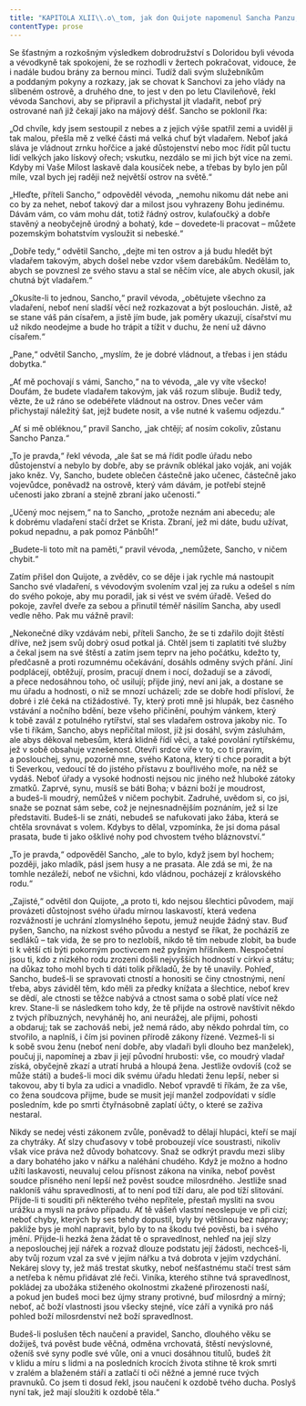 ```yaml
---
title: "KAPITOLA XLII\\.o\_tom, jak don Quijote napomenul Sancha Panzu, než se odebral vládnout na ostrov, i\_o\_jiných veledůležitých věcech\\."
contentType: prose
---
```


  

Se šťastným a rozkošným výsledkem dobrodružství s Doloridou byli vévoda a vévodkyně tak spokojeni, že se rozhodli v žertech pokračovat, vidouce, že i nadále budou brány za bernou minci. Tudíž dali svým služebníkům a poddaným pokyny a rozkazy, jak se chovat k Sanchovi za jeho vlády na slíbeném ostrově, a druhého dne, to jest v den po letu Clavileñově, řekl vévoda Sanchovi, aby se připravil a přichystal jít vladařit, neboť prý ostrované naň již čekají jako na májový déšť. Sancho se poklonil řka:

„Od chvíle, kdy jsem sestoupil z nebes a z jejich výše spatřil zemi a uviděl ji tak malou, přešla mě z velké části má velká chuť být vladařem. Neboť jaká sláva je vládnout zrnku hořčice a jaké důstojenství nebo moc řídit půl tuctu lidí velkých jako lískový ořech; vskutku, nezdálo se mi jich být více na zemi. Kdyby mi Vaše Milost laskavě dala kousíček nebe, a třebas by bylo jen půl míle, vzal bych jej raději než největší ostrov na světě.“

„Hleďte, příteli Sancho,“ odpověděl vévoda, „nemohu nikomu dát nebe ani co by za nehet, neboť takový dar a milost jsou vyhrazeny Bohu jedinému. Dávám vám, co vám mohu dát, totiž řádný ostrov, kulaťoučký a dobře stavěný a neobyčejně úrodný a bohatý, kde – dovedete-li pracovat – můžete pozemským bohatstvím vysloužit si nebeské.“

„Dobře tedy,“ odvětil Sancho, „dejte mi ten ostrov a já budu hledět být vladařem takovým, abych došel nebe vzdor všem darebákům. Nedělám to, abych se povznesl ze svého stavu a stal se něčím více, ale abych okusil, jak chutná být vladařem.“

„Okusíte-li to jednou, Sancho,“ pravil vévoda, „obětujete všechno za vladaření, neboť není sladší věcí než rozkazovat a být poslouchán. Jistě, až se stane váš pán císařem, a jistě jím bude, jak poměry ukazují, císařství mu už nikdo neodejme a bude ho trápit a tížit v duchu, že není už dávno císařem.“

„Pane,“ odvětil Sancho, „myslím, že je dobré vládnout, a třebas i jen stádu dobytka.“

„Ať mě pochovají s vámi, Sancho,“ na to vévoda, „ale vy víte všecko! Doufám, že budete vladařem takovým, jak váš rozum slibuje. Budiž tedy, vězte, že už ráno se odebéřete vládnout na ostrov. Dnes večer vám přichystají náležitý šat, jejž budete nosit, a vše nutné k vašemu odjezdu.“

„Ať si mě obléknou,“ pravil Sancho, „jak chtějí; ať nosím cokoliv, zůstanu Sancho Panza.“

„To je pravda,“ řekl vévoda, „ale šat se má řídit podle úřadu nebo důstojenství a nebylo by dobře, aby se právník oblékal jako voják, ani voják jako kněz. Vy, Sancho, budete oblečen částečně jako učenec, částečně jako vojevůdce, poněvadž na ostrově, který vám dávám, je potřebí stejně učenosti jako zbraní a stejně zbraní jako učenosti.“

„Učený moc nejsem,“ na to Sancho, „protože neznám ani abecedu; ale k dobrému vladaření stačí držet se Krista. Zbraní, jež mi dáte, budu užívat, pokud nepadnu, a pak pomoz Pánbůh!“

„Budete-li toto mít na paměti,“ pravil vévoda, „nemůžete, Sancho, v ničem chybit.“

Zatím přišel don Quijote, a zvěděv, co se děje i jak rychle má nastoupit Sancho své vladaření, s vévodovým svolením vzal jej za ruku a odešel s ním do svého pokoje, aby mu poradil, jak si vést ve svém úřadě. Vešed do pokoje, zavřel dveře za sebou a přinutil téměř násilím Sancha, aby usedl vedle něho. Pak mu vážně pravil:

„Nekonečné díky vzdávám nebi, příteli Sancho, že se ti zdařilo dojít štěstí dříve, než jsem svůj dobrý osud potkal já. Chtěl jsem ti zaplatiti tvé služby a čekal jsem na své štěstí a zatím jsem teprv na jeho počátku, kdežto ty, předčasně a proti rozumnému očekávání, dosáhls odměny svých přání. Jiní podplácejí, obtěžují, prosím, pracují dnem i nocí, dožadují se a závodí, a přece nedosáhnou toho, oč usilují; přijde jiný, neví ani jak, a dostane se mu úřadu a hodnosti, o niž se mnozí ucházeli; zde se dobře hodí přísloví, že dobré i zlé čeká na ctižádostivé. Ty, který proti mně jsi hlupák, bez časného vstávání a nočního bdění, beze všeho přičinění, pouhým vánkem, který k tobě zavál z potulného rytířství, stal ses vladařem ostrova jakoby nic. To vše ti říkám, Sancho, abys nepřičítal milost, jíž jsi dosáhl, svým zásluhám, ale abys děkoval nebesům, která klidně řídí věci, a také povolání rytířskému, jež v sobě obsahuje vznešenost. Otevři srdce víře v to, co ti pravím, a poslouchej, synu, pozorně mne, svého Katona, který ti chce poradit a být ti Severkou, vedoucí tě do jistého přístavu z bouřlivého moře, na něž se vydáš. Neboť úřady a vysoké hodnosti nejsou nic jiného než hluboké zátoky zmatků. Zaprvé, synu, musíš se báti Boha; v bázni boží je moudrost, a budeš-li moudrý, nemůžeš v ničem pochybit. Zadruhé, uvědom si, co jsi, snaže se poznat sám sebe, což je nejnesnadnějším poznáním, jež si lze představiti. Budeš-li se znáti, nebudeš se nafukovati jako žába, která se chtěla srovnávat s volem. Kdybys to dělal, vzpomínka, že jsi doma pásal prasata, bude ti jako ošklivé nohy pod chvostem tvého bláznovství.“

„To je pravda,“ odpověděl Sancho, „ale to bylo, když jsem byl hochem; později, jako mladík, pásl jsem husy a ne prasata. Ale zdá se mi, že na tomhle nezáleží, neboť ne všichni, kdo vládnou, pocházejí z královského rodu.“

„Zajisté,“ odvětil don Quijote, „a proto ti, kdo nejsou šlechtici původem, mají provázeti důstojnost svého úřadu mírnou laskavostí, která vedena rozvážností je uchrání zlomyslného šepotu, jemuž neujde žádný stav. Buď pyšen, Sancho, na nízkost svého původu a nestyď se říkat, že pocházíš ze sedláků – tak vida, že se pro to nezlobíš, nikdo tě tím nebude zlobit, ba bude ti k větší cti býti pokorným poctivcem než pyšným hříšníkem. Nespočetní jsou ti, kdo z nízkého rodu zrozeni došli nejvyšších hodností v církvi a státu; na důkaz toho mohl bych ti dáti tolik příkladů, že by tě unavily. Pohleď, Sancho, budeš-li se spravovati ctností a honositi se činy ctnostnými, není třeba, abys záviděl těm, kdo měli za předky knížata a šlechtice, neboť krev se dědí, ale ctnosti se těžce nabývá a ctnost sama o sobě platí více než krev. Stane-li se následkem toho kdy, že tě přijde na ostrově navštívit někdo z tvých příbuzných, nevyháněj ho, ani neurážej, ale přijmi, pohosti a obdaruj; tak se zachováš nebi, jež nemá rádo, aby někdo pohrdal tím, co stvořilo, a naplníš, i čím jsi povinen přírodě zákony řízené. Vezmeš-li si k sobě svou ženu (neboť není dobře, aby vladaři byli dlouho bez manželek), poučuj ji, napomínej a zbav ji její původní hrubosti: vše, co moudrý vladař získá, obyčejně zkazí a utratí hrubá a hloupá žena. Jestliže ovdovíš (což se může státi) a budeš-li moci dík svému úřadu hledati ženu lepší, neber si takovou, aby ti byla za udici a vnadidlo. Neboť vpravdě ti říkám, že za vše, co žena soudcova přijme, bude se musit její manžel zodpovídati v sídle posledním, kde po smrti čtyřnásobně zaplatí účty, o které se zaživa nestaral.

Nikdy se nedej vésti zákonem zvůle, poněvadž to dělají hlupáci, kteří se mají za chytráky. Ať slzy chuďasovy v tobě probouzejí více soustrasti, nikoliv však více práva než důvody bohatcovy. Snaž se odkrýt pravdu mezi sliby a dary bohatého jako v nářku a naléhání chudého. Když je možno a hodno užíti laskavosti, neuvaluj celou přísnost zákona na viníka, neboť pověst soudce přísného není lepší než pověst soudce milosrdného. Jestliže snad nakloníš váhu spravedlnosti, ať to není pod tíží daru, ale pod tíží slitování. Přijde-li ti souditi při některého tvého nepřítele, přestaň mysliti na svou urážku a mysli na právo případu. Ať tě vášeň vlastní neoslepuje ve při cizí; neboť chyby, kterých by ses tehdy dopustil, byly by většinou bez nápravy; pakliže bys je mohl napravit, bylo by to na škodu tvé pověsti, ba i svého jmění. Přijde-li hezká žena žádat tě o spravedlnost, nehleď na její slzy a neposlouchej její nářek a rozvaž dlouze podstatu její žádosti, nechceš-li, aby tvůj rozum vzal za své v jejím nářku a tvá dobrota v jejím vzdychání. Nekárej slovy ty, jež máš trestat skutky, neboť nešťastnému stačí trest sám a netřeba k němu přidávat zlé řeči. Viníka, kterého stihne tvá spravedlnost, pokládej za ubožáka stiženého okolnostmi zkažené přirozenosti naší, a pokud jen budeš moci bez újmy strany protivné, buď milosrdný a mírný; neboť, ač boží vlastnosti jsou všecky stejné, více září a vyniká pro náš pohled boží milosrdenství než boží spravedlnost.

Budeš-li poslušen těch naučení a pravidel, Sancho, dlouhého věku se dožiješ, tvá pověst bude věčná, odměna vrchovatá, štěstí nevýslovné, oženíš své syny podle své vůle, oni a vnuci dosáhnou titulů, budeš žít v klidu a míru s lidmi a na posledních krocích života stihne tě krok smrti v zralém a blaženém stáří a zatlačí ti oči něžné a jemné ruce tvých pravnuků. Co jsem ti dosud řekl, jsou naučení k ozdobě tvého ducha. Poslyš nyní tak, jež mají sloužiti k ozdobě těla.“
